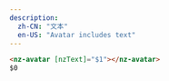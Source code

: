 ```yaml
---
description:
  zh-CN: "文本"
  en-US: "Avatar includes text"
---
```


```html
<nz-avatar [nzText]="$1"></nz-avatar>
$0
```
